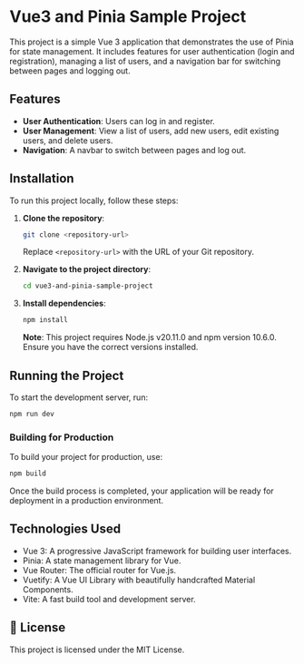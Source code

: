 # Vue3 and Pinia Sample Project

This project is a simple Vue 3 application that demonstrates the use of Pinia for state management. It includes features for user authentication (login and registration), managing a list of users, and a navigation bar for switching between pages and logging out.

## Features

- **User Authentication**: Users can log in and register.
- **User Management**: View a list of users, add new users, edit existing users, and delete users.
- **Navigation**: A navbar to switch between pages and log out.


## Installation

To run this project locally, follow these steps:

1. **Clone the repository**:
    ```sh
    git clone <repository-url>
    ```
    Replace `<repository-url>` with the URL of your Git repository.

2. **Navigate to the project directory**:
    ```sh
    cd vue3-and-pinia-sample-project
    ```

3. **Install dependencies**:
    ```sh
    npm install
    ```

    **Note**: This project requires Node.js v20.11.0 and npm version 10.6.0. Ensure you have the correct versions installed.

## Running the Project

To start the development server, run:
```sh
npm run dev
```

### Building for Production

To build your project for production, use:

```bash
npm build
```

Once the build process is completed, your application will be ready for deployment in a production environment.


## Technologies Used

- Vue 3: A progressive JavaScript framework for building user interfaces.
- Pinia: A state management library for Vue.
- Vue Router: The official router for Vue.js.
- Vuetify: A Vue UI Library with beautifully handcrafted Material Components.
- Vite: A fast build tool and development server.

## 📑 License
This project is licensed under the MIT License.